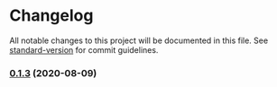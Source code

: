 # Changelog

All notable changes to this project will be documented in this file. See [standard-version](https://github.com/conventional-changelog/standard-version) for commit guidelines.

### [0.1.3](https://github.com/Andr35/mymapp/compare/v0.1.2...v0.1.3) (2020-08-09)
